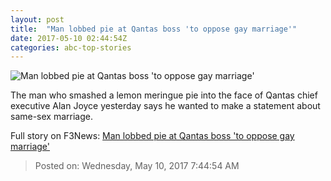 ```yaml
---
layout: post
title:  "Man lobbed pie at Qantas boss 'to oppose gay marriage'"
date: 2017-05-10 02:44:54Z
categories: abc-top-stories
---
```


![Man lobbed pie at Qantas boss 'to oppose gay marriage'](http://www.abc.net.au/news/image/8511746-1x1-700x700.jpg)

The man who smashed a lemon meringue pie into the face of Qantas chief executive Alan Joyce yesterday says he wanted to make a statement about same-sex marriage.


Full story on F3News: [Man lobbed pie at Qantas boss 'to oppose gay marriage'](http://www.f3nws.com/n/rYcCGH)

> Posted on: Wednesday, May 10, 2017 7:44:54 AM
